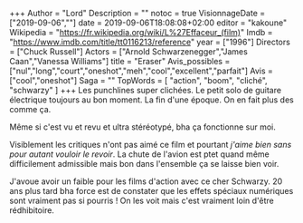 +++
Author = "Lord"
Description = ""
notoc = true
VisionnageDate = ["2019-09-06",""]
date = 2019-09-06T18:08:08+02:00
editor = "kakoune"
Wikipedia = "https://fr.wikipedia.org/wiki/L%27Effaceur_(film)"
Imdb = "https://www.imdb.com/title/tt0116213/reference"
year = ["1996"]
Directors = ["Chuck Russell"]
Actors = ["Arnold Schwarzenegger","James Caan","Vanessa Williams"]
title = "Eraser"
Avis_possibles = ["nul","long","court","oneshot","meh","cool","excellent","parfait"]
Avis = ["cool","oneshot"] 
Saga = ""
TopWords = [ "action", "boom", "cliché", "schwarzy" ]
+++
Les punchlines super clichées.
Le petit solo de guitare électrique toujours au bon moment.
La fin d'une époque.
On en fait plus des comme ça.

Même si c'est vu et revu et ultra stéréotypé, bha ça fonctionne sur moi.

Visiblement les critiques n'ont pas aimé ce film et pourtant *j'aime bien sans pour autant vouloir le revoir*.
La chute de l'avion est ptet quand même difficilement admissible mais bon dans l'ensemble ça se laisse bien voir.

J'avoue avoir un faible pour les films d'action avec ce cher Schwarzy.
20 ans plus tard bha force est de constater que les effets spéciaux numériques sont vraiment pas si pourris !
On les voit mais c'est vraiment loin d'être rédhibitoire.
